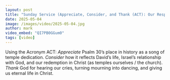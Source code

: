 ```yaml
---
layout: post
title: "Sunday Service (Appreciate, Consider, and Thank (ACT): Our Response to The Psalm of Temple Dedication)"
date: 2025-05-04
image: /images/video/2025-05-04.jpg
author: mark
video_embed: "QI7PB0GGum0"
tags: [video]
---
```


Using the Acronym ACT: *Appreciate* Psalm 30’s place in history as a song of temple dedication. *Consider* how it reflects David’s life, Israel’s relationship with God, and our redemption in Christ (as temples ourselves / the church). *Thank* God for hearing our cries, turning mourning into dancing, and giving us eternal life in Christ.
